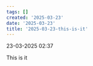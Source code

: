 ```yaml
---
tags: []
created: '2025-03-23'
date: '2025-03-23'
title: '2025-03-23-this-is-it'
---
```


23-03-2025 02:37

This is it